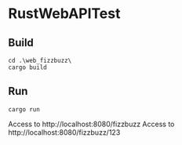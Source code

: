 # RustWebAPITest

## Build

``` terminal
cd .\web_fizzbuzz\
cargo build
```

## Run

``` terminal
cargo run
```

Access to http://localhost:8080/fizzbuzz
Access to http://localhost:8080/fizzbuzz/123
